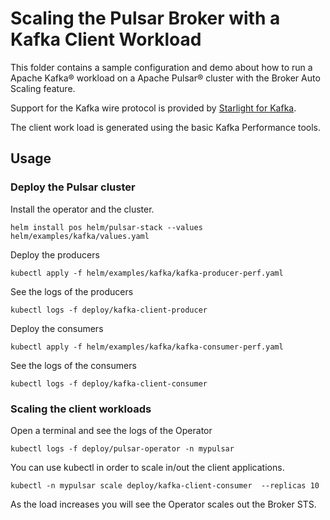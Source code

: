 # Scaling the Pulsar Broker with a Kafka Client Workload

This folder contains a sample configuration and demo about how to run a Apache Kafka® workload
on a Apache Pulsar® cluster with the Broker Auto Scaling feature.

Support for the Kafka wire protocol is provided by [Starlight for Kafka](https://github.com/datastax/starlight-for-kafka).

The client work load is generated using the basic Kafka Performance tools.


## Usage

### Deploy the Pulsar cluster

Install the operator and the cluster.

```
helm install pos helm/pulsar-stack --values helm/examples/kafka/values.yaml
```


Deploy the producers
```
kubectl apply -f helm/examples/kafka/kafka-producer-perf.yaml
```

See the logs of the producers
```
kubectl logs -f deploy/kafka-client-producer
```

Deploy the consumers
```
kubectl apply -f helm/examples/kafka/kafka-consumer-perf.yaml
```

See the logs of the consumers
```
kubectl logs -f deploy/kafka-client-consumer
```


### Scaling the client workloads

Open a terminal and see the logs of the Operator
```
kubectl logs -f deploy/pulsar-operator -n mypulsar
```


You can use kubectl in order to scale in/out the client applications.
```
kubectl -n mypulsar scale deploy/kafka-client-consumer  --replicas 10
```

As the load increases you will see the Operator scales out the Broker STS.